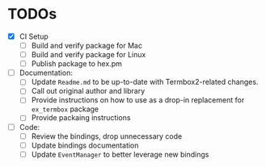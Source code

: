 # TODOs

- [x] CI Setup
  - [ ] Build and verify package for Mac
  - [ ] Build and verify package for Linux
  - [ ] Publish package to hex.pm
- [ ] Documentation:
  - [ ] Update `Readme.md` to be up-to-date with Termbox2-related changes.
  - [ ] Call out original author and library
  - [ ] Provide instructions on how to use as a drop-in replacement for `ex_termbox` package
  - [ ] Provide packaing instructions
- [ ] Code:
  - [ ] Review the bindings, drop unnecessary code
  - [ ] Update bindings documentation
  - [ ] Update `EventManager` to better leverage new bindings
